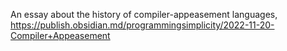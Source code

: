 An essay about the history of compiler-appeasement languages, 
https://publish.obsidian.md/programmingsimplicity/2022-11-20-Compiler+Appeasement
